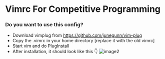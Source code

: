 

# Vimrc For Competitive Programming

### Do you want to use this config?
- Download vimplug from https://github.com/junegunn/vim-plug
- Copy the .vimrc in your home directory [replace it with the old vimrc]
- Start vim and do PlugInstall
- After installation, it should look like this 👇
![image2](https://user-images.githubusercontent.com/88348681/185231425-61f4a48c-323f-4059-9bc3-c9be1f4e8162.png)

